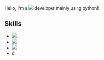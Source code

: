 Hello, I'm a <img src="https://img.shields.io/badge/Backend-3DDC84?style=flat-square&logo=Backend&logoColor=white" size="10px"/> developer mainly using python!!

## Skills
* <img src="https://img.shields.io/badge/Flask-FF0066?style=flat-square&logo=Flask&logoColor=blue"/>
* <img src="https://img.shields.io/badge/React-33FFFF?style=flat-square&logo=React&logoColor=black"/>
* <img src="https://img.shields.io/badge/Java-006272?style=flat-square&logo=Java&logoColor=white"/>
* d
